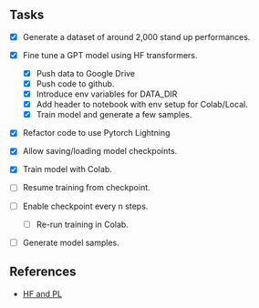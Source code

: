 ## Tasks

- [x] Generate a dataset of around 2,000 stand up performances.
- [x] Fine tune a GPT model using HF transformers.
    - [x] Push data to Google Drive
    - [x] Push code to github.
    - [x] Introduce env variables for DATA_DIR
    - [x] Add header to notebook with env setup for Colab/Local.
    - [x] Train model and generate a few samples.

- [x] Refactor code to use Pytorch Lightning
- [x] Allow saving/loading model checkpoints.
- [x] Train model with Colab.
- [ ] Resume training from checkpoint.

- [ ] Enable checkpoint every n steps.
    - [ ] Re-run training in Colab.
- [ ] Generate model samples.





## References
- [HF and PL](https://github.com/yang-zhang/lightning-language-modeling/blob/main/data.py)
